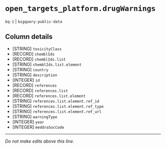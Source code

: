 # `open_targets_platform.drugWarnings`
`bq-1` | `bigquery-public-data`

## Column details
* [STRING]    `toxicityClass`
* [RECORD]    `chemblIds`
* [RECORD]    `chemblIds.list`
* [STRING]    `chemblIds.list.element`
* [STRING]    `country`
* [STRING]    `description`
* [INTEGER]   `id`
* [RECORD]    `references`
* [RECORD]    `references.list`
* [RECORD]    `references.list.element`
* [STRING]    `references.list.element.ref_id`
* [STRING]    `references.list.element.ref_type`
* [STRING]    `references.list.element.ref_url`
* [STRING]    `warningType`
* [INTEGER]   `year`
* [INTEGER]   `meddraSocCode`

-------------------------------------------------------------------------------
*Do not make edits above this line.*
